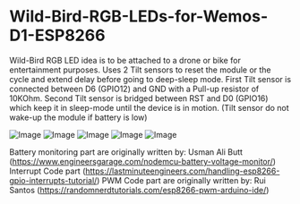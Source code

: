 # Wild-Bird-RGB-LEDs-for-Wemos-D1-ESP8266
Wild-Bird RGB LED idea is to be attached to a drone or bike for entertainment purposes.
Uses 2 Tilt sensors to reset the module or the cycle and extend delay before going to deep-sleep mode.
First Tilt sensor is connected between D6 (GPIO12) and GND with a Pull-up resistor of 10KOhm.
Second Tilt sensor is bridged between RST and D0 (GPIO16) which keep it in sleep-mode until the device is in motion. 
(Tilt sensor do not wake-up the module if battery is low)


![Image](https://user-images.githubusercontent.com/131245523/236570260-f4b95e72-514d-4d54-829c-df9f27f373b4.jpg)
![Image](https://user-images.githubusercontent.com/131245523/236570261-92d7048e-ccc7-46fa-afbf-8b254e5b2894.jpg)
![Image](https://user-images.githubusercontent.com/131245523/236570262-4dde6169-2eb6-49f9-8afa-c187861e00f0.jpg)
![Image](https://user-images.githubusercontent.com/131245523/236570263-80a3f6ac-aa7c-4fe9-bc75-d8ba493e45ef.jpg)
![Image](https://user-images.githubusercontent.com/131245523/236570264-84236025-799f-417b-a7f3-d9d2d1856b63.jpg)


Battery monitoring part are originally written by: Usman Ali Butt (https://www.engineersgarage.com/nodemcu-battery-voltage-monitor/)
Interrupt Code part (https://lastminuteengineers.com/handling-esp8266-gpio-interrupts-tutorial/)
PWM Code part are originally written by: Rui Santos (https://randomnerdtutorials.com/esp8266-pwm-arduino-ide/)
